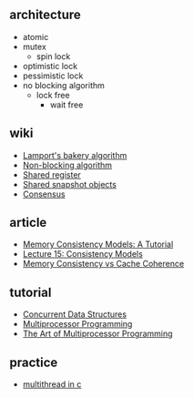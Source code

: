 ## architecture

- atomic
- mutex
  - spin lock
- optimistic lock
- pessimistic lock
- no blocking algorithm
  - lock free
    - wait free

## wiki

- [Lamport's bakery algorithm](https://en.wikipedia.org/wiki/Lamport%27s_bakery_algorithm)
- [Non-blocking algorithm](https://en.wikipedia.org/wiki/Non-blocking_algorithm)
- [Shared register](https://en.wikipedia.org/wiki/Shared_register)
- [Shared snapshot objects](https://en.wikipedia.org/wiki/Shared_snapshot_objects)
- [Consensus](https://en.wikipedia.org/wiki/Consensus_(computer_science)#In_shared-memory_systems)

## article

- [Memory Consistency Models: A Tutorial](https://www.cs.utexas.edu/~bornholt/post/memory-models.html)
- [Lecture 15: Consistency Models](https://www.cs.utah.edu/~rajeev/cs7820/pres/08-7820-15.pdf)
- [Memory Consistency vs Cache Coherence](https://cs.stackexchange.com/questions/20044/memory-consistency-vs-cache-coherence)

## tutorial

- [Concurrent Data Structures](http://www.cs.tau.ac.il/~shanir/concurrent-data-structures.pdf)
- [Multiprocessor Programming](http://www.cs.tau.ac.il/~shanir/multiprocessor-synch-2003/)
- [The Art of Multiprocessor Programming](https://book.douban.com/subject/3024605/)

## practice

- [multithread in c](./multithread%20in%20c)
